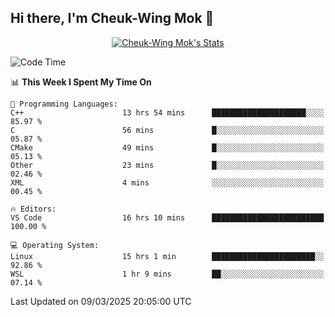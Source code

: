 ## Hi there, I'm Cheuk-Wing Mok 👋

<!--
**mozro0327/mozro0327** is a ✨ _special_ ✨ repository because its `README.md` (this file) appears on your GitHub profile.

Here are some ideas to get you started:

- 🔭 I’m currently working on ...
- 🌱 I’m currently learning ...
- 👯 I’m looking to collaborate on ...
- 🤔 I’m looking for help with ...
- 💬 Ask me about ...
- 📫 How to reach me: ...
- 😄 Pronouns: ...
- ⚡ Fun fact: ...
-->

<p align="center">
  <a href="https://github.com/mozro0327" class="rich-diff-level-one">
    <img src="https://github-readme-stats.vercel.app/api?username=mozro0327&title_color=333&text_color=777" alt="Cheuk-Wing Mok's Stats" >
    <!-- &hide=issues
    <img src="https://github-readme-stats.vercel.app/api?username=mozro0327&hide=issues&title_color=333&text_color=777" alt="Cheuk-Wing Mok's Stats" >
    -->
  </a>
</p>

<!--START_SECTION:waka-->
![Code Time](http://img.shields.io/badge/Code%20Time-3%2C280%20hrs%204%20mins-blue)

📊 **This Week I Spent My Time On** 

```text
💬 Programming Languages: 
C++                      13 hrs 54 mins      █████████████████████░░░░   85.97 % 
C                        56 mins             █░░░░░░░░░░░░░░░░░░░░░░░░   05.87 % 
CMake                    49 mins             █░░░░░░░░░░░░░░░░░░░░░░░░   05.13 % 
Other                    23 mins             █░░░░░░░░░░░░░░░░░░░░░░░░   02.46 % 
XML                      4 mins              ░░░░░░░░░░░░░░░░░░░░░░░░░   00.45 % 

🔥 Editors: 
VS Code                  16 hrs 10 mins      █████████████████████████   100.00 % 

💻 Operating System: 
Linux                    15 hrs 1 min        ███████████████████████░░   92.86 % 
WSL                      1 hr 9 mins         ██░░░░░░░░░░░░░░░░░░░░░░░   07.14 % 
```


 Last Updated on 09/03/2025 20:05:00 UTC
<!--END_SECTION:waka-->
